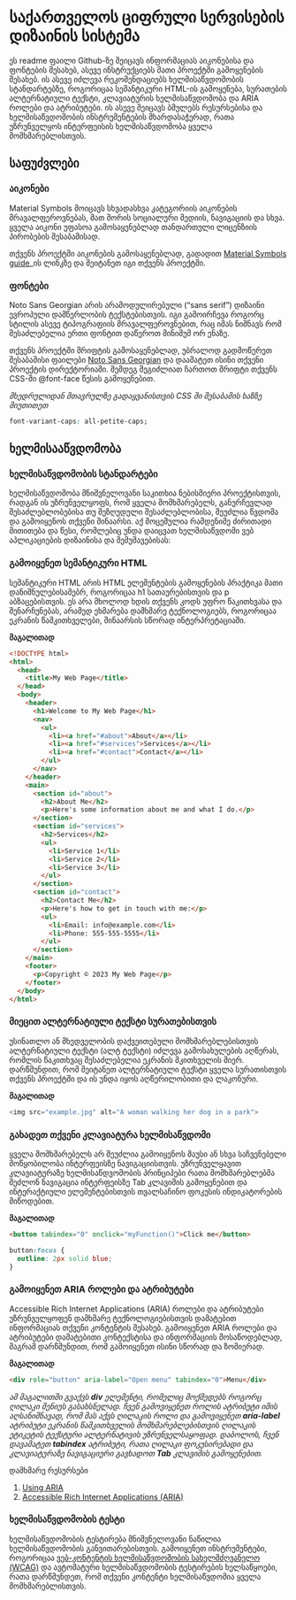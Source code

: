 <h1><b>
საქართველოს ციფრული სერვისების დიზაინის სისტემა
</b></h1>
ეს readme ფაილი Github-ზე შეიცავს ინფორმაციას აიკონებისა და ფონტების შესახებ, ასევე ინსტრუქციებს მათი პროექტში გამოყენების შესახებ. ის ასევე იძლევა რეკომენდაციებს ხელმისაწვდომობის სტანდარტებზე, როგორიცაა სემანტიკური HTML-ის გამოყენება, სურათების ალტერნატიული ტექსტი, კლავიატურის ხელმისაწვდომობა და ARIA როლები და ატრიბუტები. ის ასევე შეიცავს ბმულებს რესურსებისა და ხელმისაწვდომობის ინსტრუმენტების მხარდასაჭერად, რათა უზრუნველყოს ინტერფეისის ხელმისაწვდომობა ყველა მომხმარებლისთვის.

<h2><b>საფუძვლები</b></h2>

<h3>აიკონები</h3>
Material Symbols მოიცავს სხვადასხვა კატეგორიის აიკონების მრავალფეროვნებას, მათ შორის სოციალური მედიის, ნავიგაციის და სხვა. ყველა აიკონი უფასოა გამოსაყენებლად თანდართული ლიცენზიის პირობების შესაბამისად.

თქვენს პროექტში აიკონების გამოსაყენებლად, გადადით <a href="https://fonts.google.com/icons">Material Symbols guide</a>_ის ლინკზე და შეიტანეთ იგი თქვენს პროექტში.

<h3>ფონტები</h3>
Noto Sans Georgian არის არამოდულირებული (“sans serif”) დიზაინი ევროპული დამწერლობის ტექსტებისთვის. იგი გამოირჩევა როგორც სტილის ასევე ტიპოგრაფიის მრავალფეროვნებით, რაც იმას ნიშნავს რომ შესაძლებელია ერთი ფონტით დაწეროთ მინიმუმ ორ ენაზე.

თქვენს პროექტში შრიფტის გამოსაყენებლად, უბრალოდ გადმოწერეთ შესაბამისი ფაილები <a href="https://fonts.google.com/noto/specimen/Noto+Sans+Georgian">Noto Sans Georgian</a>  და დაამატეთ ისინი თქვენი პროექტის დირექტორიაში. შემდეგ შეგიძლიათ ჩართოთ შრიფტი თქვენს CSS-ში @font-face წესის გამოყენებით.

<i>მხედრულიდან მთავრულზე გადაყვანისთვის CSS ში შესაბამის ხაზზე მიუთითეთ</i>

``` CSS
font-variant-caps: all-petite-caps;

```

<h2><b>ხელმისააწვდომობა</b></h2>
<h3>ხელმისაწვდომობის სტანდარტები</h3>
ხელმისაწვდომობა მნიშვნელოვანი საკითხია ნებისმიერი პროექტისთვის, რადგან ის უზრუნველყოფს, რომ ყველა მომხმარებელს, განურჩევლად შესაძლებლობებისა თუ შეზღუდული შესაძლებლობისა, შეუძლია წვდომა და გამოიყენოს თქვენი შინაარსი. აქ მოცემულია რამდენიმე ძირითადი მითითება და წესი, რომლებიც უნდა დაიცვათ ხელმისაწვდომი ვებ აპლიკაციების დიზაინისა და შემუშავებისას:

<h3>გამოიყენეთ სემანტიკური HTML</h3>
სემანტიკური HTML არის HTML ელემენტების გამოყენების პრაქტიკა მათი დანიშნულებისამებრ, როგორიცაა h1 სათაურებისთვის და p აბზაცებისთვის. ეს არა მხოლოდ ხდის თქვენს კოდს უფრო წაკითხვასა და შენარჩუნებას, არამედ ეხმარება დამხმარე ტექნოლოგიებს, როგორიცაა ეკრანის წამკითხველები, შინაარსის სწორად ინტერპრეტაციაში.

<b>მაგალითად</b>
``` HTML
<!DOCTYPE html>
<html>
  <head>
    <title>My Web Page</title>
  </head>
  <body>
    <header>
      <h1>Welcome to My Web Page</h1>
      <nav>
        <ul>
          <li><a href="#about">About</a></li>
          <li><a href="#services">Services</a></li>
          <li><a href="#contact">Contact</a></li>
        </ul>
      </nav>
    </header>
    <main>
      <section id="about">
        <h2>About Me</h2>
        <p>Here's some information about me and what I do.</p>
      </section>
      <section id="services">
        <h2>Services</h2>
        <ul>
          <li>Service 1</li>
          <li>Service 2</li>
          <li>Service 3</li>
        </ul>
      </section>
      <section id="contact">
        <h2>Contact Me</h2>
        <p>Here's how to get in touch with me:</p>
        <ul>
          <li>Email: info@example.com</li>
          <li>Phone: 555-555-5555</li>
        </ul>
      </section>
    </main>
    <footer>
      <p>Copyright © 2023 My Web Page</p>
    </footer>
  </body>
</html>
```

<h3>მიეცით ალტერნატიული ტექსტი სურათებისთვის</h3>
უსინათლო ან მხედველობის დაქვეითებული მომხმარებლებისთვის ალტერნატიული ტექსტი (ალტ ტექსტი) იძლევა გამოსახულების აღწერას, რომლის წაკითხვაც შესაძლებელია ეკრანის მკითხველის მიერ. დარწმუნდით, რომ შეიტანეთ ალტერნატიული ტექსტი ყველა სურათისთვის თქვენს პროექტში და ის უნდა იყოს აღწერილობითი და ლაკონური.

<b>მაგალითად</b>
``` PHP
<img src="example.jpg" alt="A woman walking her dog in a park">
```

<h3>გახადეთ თქვენი კლავიატურა ხელმისაწვდომი</h3>
ყველა მომხმარებელს არ შეუძლია გამოიყენოს მაუსი ან სხვა საჩვენებელი მოწყობილობა ინტერფეისზე ნავიგაციისთვის. უზრუნველყავით კლავიატურაზე ხელმისაწდვომობის პრინციპები რათა მომხმარებლებმა შეძლონ ნავიგაცია ინტერფეისზე Tab კლავიშის გამოყენებით და ინტერაქტიული ელემენტებისთვის თვალსაჩინო ფოკუსის ინდიკატორების მიწოდებით.

<b>მაგალითად</b>
``` HTML
<button tabindex="0" onclick="myFunction()">Click me</button>
```
``` CSS
button:focus {
  outline: 2px solid blue;
}
```

<h3>გამოიყენეთ ARIA როლები და ატრიბუტები</h3>
Accessible Rich Internet Applications (ARIA) როლები და ატრიბუტები უზრუნველყოფენ დამხმარე ტექნოლოგიებისთვის დამატებით ინფორმაციას თქვენი კონტენტის შესახებ. გამოიყენეთ ARIA როლები და ატრიბუტები დამატებითი კონტექსტისა და ინფორმაციის მოსაწოდებლად, მაგრამ დარწმუნდით, რომ გამოიყენეთ ისინი სწორად და ზომიერად.

<b>მაგალითად</b>
``` HTML
<div role="button" aria-label="Open menu" tabindex="0">Menu</div>
```
<i>ამ მაგალითში გვაქვს <b>div</b> ელემენტი, რომელიც მოქმედებს როგორც ღილაკი მენიუს გასახსნელად. ჩვენ გამოვიყენეთ როლის ატრიბუტი იმის აღსანიშნავად, რომ მას აქვს ღილაკის როლი და გამოვიყენეთ <b>aria-label</b> ატრიბუტი ეკრანის წამკითხველის მომხმარებლებისთვის ღილაკის ეტიკეტის ტექსტური ალტერნატივის უზრუნველსაყოფად. დაბოლოს, ჩვენ დავამატეთ <b>tabindex</b> ატრიბუტი, რათა ღილაკი ფოკუსირებადი და კლავიატურაზე ნავიგაციური გავხადოთ <b>Tab</b> კლავიშის გამოყენებით.</i>

<caption>დამხმარე რესურსები</caption>
<ol>
  <li><a href="https://developer.mozilla.org/en-US/docs/Web/Accessibility/ARIA/Annotations">Using ARIA</a></li>
  <li><a href="https://www.w3.org/TR/wai-aria/">Accessible Rich Internet Applications (ARIA)</a></li>
</ol>

<h3>ხელმისაწვდომობის ტესტი</h3>
ხელმისაწვდომობის ტესტირება მნიშვნელოვანი ნაწილია ხელმისაწვდომობის განვითარებისთვის. გამოიყენეთ ინსტრუმენტები, როგორიცაა <a href="https://www.w3.org/WAI/standards-guidelines/wcag/">ვებ-კონტენტის ხელმისაწვდომობის სახელმძღვანელო (WCAG)</a> და ავტომატური ხელმისაწვდომობის ტესტირების ხელსაწყოები, რათა დარწმუნდეთ, რომ თქვენი კონტენტი ხელმისაწვდომია ყველა მომხმარებლისთვის.

